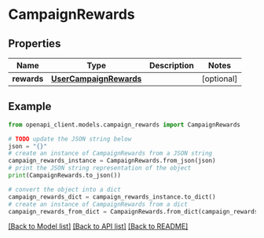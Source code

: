 # CampaignRewards


## Properties

Name | Type | Description | Notes
------------ | ------------- | ------------- | -------------
**rewards** | [**UserCampaignRewards**](UserCampaignRewards.md) |  | [optional] 

## Example

```python
from openapi_client.models.campaign_rewards import CampaignRewards

# TODO update the JSON string below
json = "{}"
# create an instance of CampaignRewards from a JSON string
campaign_rewards_instance = CampaignRewards.from_json(json)
# print the JSON string representation of the object
print(CampaignRewards.to_json())

# convert the object into a dict
campaign_rewards_dict = campaign_rewards_instance.to_dict()
# create an instance of CampaignRewards from a dict
campaign_rewards_from_dict = CampaignRewards.from_dict(campaign_rewards_dict)
```
[[Back to Model list]](../README.md#documentation-for-models) [[Back to API list]](../README.md#documentation-for-api-endpoints) [[Back to README]](../README.md)


